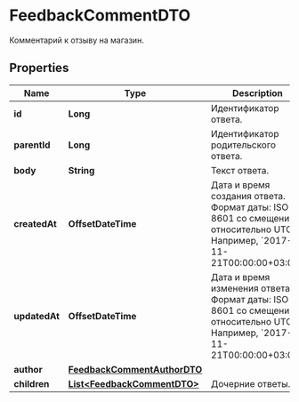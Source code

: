 

# FeedbackCommentDTO

Комментарий к отзыву на магазин.

## Properties

| Name | Type | Description | Notes |
|------------ | ------------- | ------------- | -------------|
|**id** | **Long** | Идентификатор ответа. |  [optional] |
|**parentId** | **Long** | Идентификатор родительского ответа. |  [optional] |
|**body** | **String** | Текст ответа. |  [optional] |
|**createdAt** | **OffsetDateTime** | Дата и время создания ответа.  Формат даты: ISO 8601 со смещением относительно UTC. Например, &#x60;2017-11-21T00:00:00+03:00&#x60;.  |  [optional] |
|**updatedAt** | **OffsetDateTime** | Дата и время изменения ответа.  Формат даты: ISO 8601 со смещением относительно UTC. Например, &#x60;2017-11-21T00:00:00+03:00&#x60;.  |  [optional] |
|**author** | [**FeedbackCommentAuthorDTO**](FeedbackCommentAuthorDTO.md) |  |  [optional] |
|**children** | [**List&lt;FeedbackCommentDTO&gt;**](FeedbackCommentDTO.md) | Дочерние ответы. |  [optional] |



